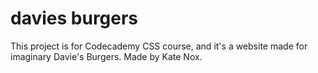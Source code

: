 # davies burgers


This project is for Codecademy CSS course, and it's a website made for imaginary Davie's Burgers. 
Made by Kate Nox.